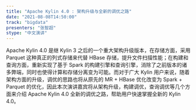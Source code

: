 ```yaml
---
title: "Apache Kylin 4.0 : 架构升级与全新的调优之路"
date: "2021-08-08T14:50:00" 
track: "bigdata"
presenters: "张智超"
stype: "中文演讲"
---
```

Apache Kylin 4.0 是继 Kylin 3 之后的一个重大架构升级版本，在存储方面，采用 Parquet 这种真正的列式存储来代替 HBase 存储，提升文件扫描性能；在构建和查询方面，重新实现了基于 Spark 的构建引擎和查询引擎，消除了之前版本的诸多弊端，同时也使得计算和存储分离变为可能。而对于广大 Kylin 用户来说，随着架构方面的升级，调优的思路也将从原先的 MR + HBase 优化改变为 Spark + Parquet 的优化，因此本次演讲嘉宾将从架构升级，构建调优，查询调优等几个方面来介绍 Apache Kylin 4.0 全新的调优之路，帮助用户快速掌握全新的 Kylin 4.0。